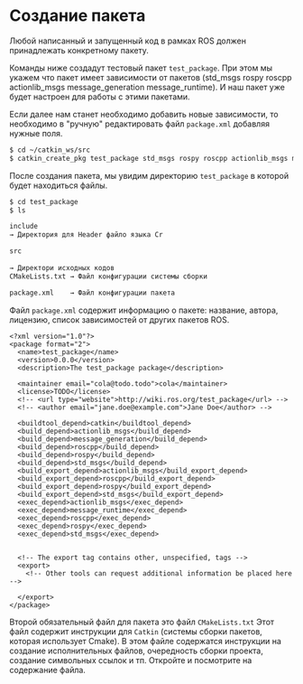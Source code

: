 # Создание пакета

Любой написанный и запущенный код в рамках ROS должен принадлежать конкретному пакету.

Команды ниже создадут тестовый пакет `test_package`. При этом мы укажем что пакет имеет зависимости от пакетов \(std\_msgs rospy roscpp actionlib\_msgs message\_generation message\_runtime\). И наш пакет уже будет настроен для работы с этими пакетами.

Если далее нам станет необходимо добавить новые зависимости, то необходимо в "ручную" редактировать файл `package.xml` добавляя нужные поля.

```bash
$ cd ~/catkin_ws/src
$ catkin_create_pkg test_package std_msgs rospy roscpp actionlib_msgs message_generation message_runtime
```

После создания пакета, мы увидим директорию `test_package` в которой будет находиться файлы.

```bash
$ cd test_package
$ ls

include        → Директория для Header файло языка Сr
src            → Директори исходных кодов
CMakeLists.txt → Файл конфигурации системы сборки
package.xml    → Файл конфигурации пакета
```

Файл `package.xml` содержит информацию о пакете: название, автора, лицензию, список зависимостей от других пакетов ROS.

```markup
<?xml version="1.0"?>
<package format="2">
  <name>test_package</name>
  <version>0.0.0</version>
  <description>The test_package package</description>

  <maintainer email="cola@todo.todo">cola</maintainer>
  <license>TODO</license>
  <!-- <url type="website">http://wiki.ros.org/test_package</url> -->
  <!-- <author email="jane.doe@example.com">Jane Doe</author> -->

  <buildtool_depend>catkin</buildtool_depend>
  <build_depend>actionlib_msgs</build_depend>
  <build_depend>message_generation</build_depend>
  <build_depend>roscpp</build_depend>
  <build_depend>rospy</build_depend>
  <build_depend>std_msgs</build_depend>
  <build_export_depend>actionlib_msgs</build_export_depend>
  <build_export_depend>roscpp</build_export_depend>
  <build_export_depend>rospy</build_export_depend>
  <build_export_depend>std_msgs</build_export_depend>
  <exec_depend>actionlib_msgs</exec_depend>
  <exec_depend>message_runtime</exec_depend>
  <exec_depend>roscpp</exec_depend>
  <exec_depend>rospy</exec_depend>
  <exec_depend>std_msgs</exec_depend>


  <!-- The export tag contains other, unspecified, tags -->
  <export>
    <!-- Other tools can request additional information be placed here -->

  </export>
</package>
```

Второй обязательный файл для пакета это файл `CMakeLists.txt` Этот файл содержит инструкции для `Catkin` \(системы сборки пакетов, которая использует Сmake\). В этом файле содержатся инструкции на создание исполнительных файлов, очередность сборки проекта, создание символьных ссылок и тп. Откройте и посмотрите на содержание файла.
